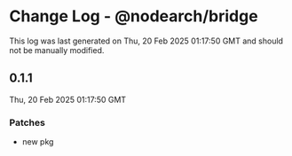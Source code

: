# Change Log - @nodearch/bridge

This log was last generated on Thu, 20 Feb 2025 01:17:50 GMT and should not be manually modified.

## 0.1.1
Thu, 20 Feb 2025 01:17:50 GMT

### Patches

- new pkg


